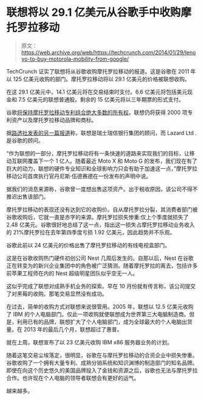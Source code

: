 # 联想将以 29.1 亿美元从谷歌手中收购摩托罗拉移动

> 原文：<https://web.archive.org/web/https://techcrunch.com/2014/01/29/lenovo-to-buy-motorola-mobility-from-google/>

TechCrunch 证实了联想将从谷歌收购摩托罗拉移动的报道。这是谷歌在 2011 年以 125 亿美元收购的部门。摩托罗拉移动将以 29.1 亿美元的价格被联想收购。

在这 29.1 亿美元中，14.1 亿美元将在交易结束时支付。6.6 亿美元将包括美元现金和 7.5 亿美元的联想普通股。剩余的 15 亿美元将以三年期票的形式支付。

谷歌[将保持摩托罗拉移动专利组合绝大多数的所有权](https://web.archive.org/web/20230404073046/https://techcrunch.com/2014/01/29/google-keeps-vast-majority-of-motorola-mobility-patents-in-sale-to-lenovo/)。联想仍将获得 2000 项专利资产以及摩托罗拉移动品牌和商标。

据[路透社发表的另一篇报道](https://web.archive.org/web/20230404073046/http://www.reuters.com/article/2014/01/29/us-google-lenovo-idUSBREA0S1YN20140129)称，联想是瑞士瑞信银行集团的顾问，而 Lazard Ltd .是谷歌的顾问。

“作为联想的一部分，摩托罗拉移动将有一条快速的道路来实现我们的目标，让移动互联网覆盖下一个 1 亿人。随着最近 Moto X 和 Moto G 的发布，我们现在有了巨大的动力，联想的硬件专业知识和全球影响力只会有助于加速这一点，”摩托罗拉移动公司首席执行官丹尼斯·伍德赛德在一份发布的声明中说。

据我们的消息来源称，谷歌曾一度想出售这项资产。出于税收原因，该公司不得不推迟出售该部门。

摩托罗拉移动的表现还没有达到它的收购价。自从摩托罗拉分裂，其消费者部门被谷歌收购后，它就一直是赤字的来源。摩托罗拉损失惨重:仅上个季度就损失了 2.48 亿美元。谷歌很好地总结了这一点，指出这一损失占摩托罗拉移动业务收入的 21%摩托罗拉在去年第四季度亏损 1.92 亿美元，因此趋势并不乐观。

谷歌此前以 24 亿美元的价格出售了摩托罗拉移动的有线电视盒部门。

这是在谷歌收购热门硬件初创公司 Nest 几周后发生的。自那以后，Nest 在谷歌正在转变为的新兴企业集团中的角色被广泛猜测。随着摩托罗拉的离去，包括许多前苹果工程师在内的 Nest 超级明星团队似乎空无一人。

这似乎完成了联想对成熟手机业务的探索。早在 10 月份就有传言称，该公司提交了对黑莓的收购。那笔交易显然没有成功。

在过去，简单的收购方式对联想来说很管用。2005 年，联想以 12.5 亿美元收购了 IBM 的个人电脑部门。仅此一项收购就使联想成为世界第三大电脑制造商。但是，利用已有的品牌，联想扩大了个人电脑部门，成为全球最大的个人电脑出货量。在 2013 年的最后几个月，联想超过了惠普。

就在上周，联想宣布了以 23 亿美元收购 IBM x86 服务器业务的计划。

随着这笔交易尘埃落定，很明显，谷歌在与摩托罗拉移动的合资企业中损失惨重。谷歌收购了一个拥有大量专利、成熟分销系统和知识渊博的制造部门的知名品牌。即使在向这个历史悠久的美国品牌投入了金钱和资源之后，谷歌也无法与摩托罗拉合作。也许现在个人电脑的领导者联想会有更好的运气。

越来越多。